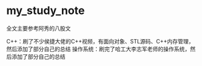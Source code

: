 # my_study_note

全文主要参考阿秀的八股文

C++：刷了不少侯捷大佬的C++视频，有面向对象、STL源码、C++内存管理，然后添加了部分自己的总结
操作系统：刷完了哈工大李志军老师的操作系统，然后添加了部分自己的总结
